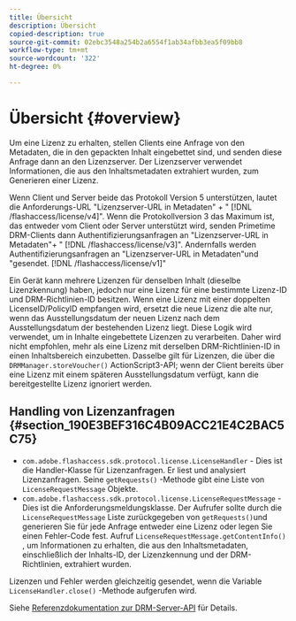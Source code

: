```yaml
---
title: Übersicht
description: Übersicht
copied-description: true
source-git-commit: 02ebc3548a254b2a6554f1ab34afbb3ea5f09bb8
workflow-type: tm+mt
source-wordcount: '322'
ht-degree: 0%

---
```


# Übersicht {#overview}

Um eine Lizenz zu erhalten, stellen Clients eine Anfrage von den Metadaten, die in den gepackten Inhalt eingebettet sind, und senden diese Anfrage dann an den Lizenzserver. Der Lizenzserver verwendet Informationen, die aus den Inhaltsmetadaten extrahiert wurden, zum Generieren einer Lizenz.

Wenn Client und Server beide das Protokoll Version 5 unterstützen, lautet die Anforderungs-URL &quot;Lizenzserver-URL in Metadaten&quot; + &quot; [!DNL /flashaccess/license/v4]&quot;. Wenn die Protokollversion 3 das Maximum ist, das entweder vom Client oder Server unterstützt wird, senden Primetime DRM-Clients dann Authentifizierungsanfragen an &quot;Lizenzserver-URL in Metadaten&quot;+ &quot; [!DNL /flashaccess/license/v3]&quot;. Andernfalls werden Authentifizierungsanfragen an &quot;Lizenzserver-URL in Metadaten&quot;und &quot;gesendet. [!DNL /flashaccess/license/v1]&quot;

Ein Gerät kann mehrere Lizenzen für denselben Inhalt (dieselbe Lizenzkennung) haben, jedoch nur eine Lizenz für eine bestimmte Lizenz-ID und DRM-Richtlinien-ID besitzen. Wenn eine Lizenz mit einer doppelten LicenseID/PolicyID empfangen wird, ersetzt die neue Lizenz die alte nur, wenn das Ausstellungsdatum der neuen Lizenz nach dem Ausstellungsdatum der bestehenden Lizenz liegt. Diese Logik wird verwendet, um in Inhalte eingebettete Lizenzen zu verarbeiten. Daher wird nicht empfohlen, mehr als eine Lizenz mit derselben DRM-Richtlinien-ID in einen Inhaltsbereich einzubetten. Dasselbe gilt für Lizenzen, die über die `DRMManager.storeVoucher()` ActionScript3-API; wenn der Client bereits über eine Lizenz mit einem späteren Ausstellungsdatum verfügt, kann die bereitgestellte Lizenz ignoriert werden.

## Handling von Lizenzanfragen {#section_190E3BEF316C4B09ACC21E4C2BAC5C75}

* `com.adobe.flashaccess.sdk.protocol.license.LicenseHandler` - Dies ist die Handler-Klasse für Lizenzanfragen. Er liest und analysiert Lizenzanfragen. Seine `getRequests()` -Methode gibt eine Liste von `LicenseRequestMessage` Objekte.
* `com.adobe.flashaccess.sdk.protocol.license.LicenseRequestMessage` - Dies ist die Anforderungsmeldungsklasse. Der Aufrufer sollte durch die `LicenseRequestMessage` Liste zurückgegeben von `getRequests()`und generieren Sie für jede Anfrage entweder eine Lizenz oder legen Sie einen Fehler-Code fest. Aufruf `LicenseRequestMessage.getContentInfo()` , um Informationen zu erhalten, die aus den Inhaltsmetadaten, einschließlich der Inhalts-ID, der Lizenzkennung und der DRM-Richtlinien, extrahiert wurden.

Lizenzen und Fehler werden gleichzeitig gesendet, wenn die Variable `LicenseHandler.close()` -Methode aufgerufen wird.

Siehe [Referenzdokumentation zur DRM-Server-API](https://help.adobe.com/en_US/primetime/api/drm-apis/server/javadocs-flashaccess-pro/overview-summary.html) für Details.

